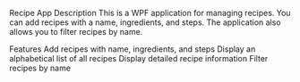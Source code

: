 Recipe App
Description
This is a WPF application for managing recipes. You can add recipes with a name, ingredients, and steps. The application also allows you to filter recipes by name.

Features
Add recipes with name, ingredients, and steps
Display an alphabetical list of all recipes
Display detailed recipe information
Filter recipes by name
